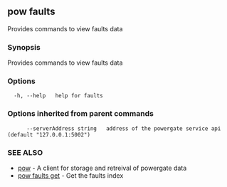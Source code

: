 ## pow faults

Provides commands to view faults data

### Synopsis

Provides commands to view faults data

### Options

```
  -h, --help   help for faults
```

### Options inherited from parent commands

```
      --serverAddress string   address of the powergate service api (default "127.0.0.1:5002")
```

### SEE ALSO

* [pow](pow.md)	 - A client for storage and retreival of powergate data
* [pow faults get](pow_faults_get.md)	 - Get the faults index

